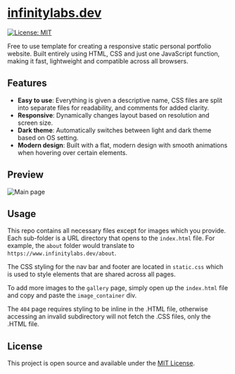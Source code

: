 # [infinitylabs.dev](https://www.infinitylabs.dev)

[![License: MIT](https://img.shields.io/badge/License-MIT-blue.svg)](https://opensource.org/licenses/MIT)

Free to use template for creating a responsive static personal portfolio website. Built entirely using HTML, CSS and just one JavaScript function, making it fast, lightweight and compatible across all browsers.


## Features
- **Easy to use**: Everything is given a descriptive name, CSS files are split into separate files for readability, and comments for added clarity.
- **Responsive**: Dynamically changes layout based on resolution and screen size.
- **Dark theme**: Automatically switches between light and dark theme based on OS setting.
- **Modern design**: Built with a flat, modern design with smooth animations when hovering over certain elements.


## Preview
![Main page](https://github.com/arlenegrace/infinitylabs.dev/blob/master/images/site.jpg?raw=true)


## Usage
This repo contains all necessary files except for images which you provide. Each sub-folder is a URL directory that opens to the `index.html` file. For example, the `about` folder would translate to `https://www.infinitylabs.dev/about`.

The CSS styling for the nav bar and footer are located in `static.css` which is used to style elements that are shared across all pages.

To add more images to the `gallery` page, simply open up the `index.html` file and copy and paste the `image_container` div.

The `404` page requires styling to be inline in the .HTML file, otherwise accessing an invalid subdirectory will not fetch the .CSS files, only the .HTML file.


## License
This project is open source and available under the [MIT License](LICENSE).
